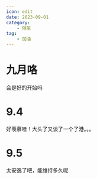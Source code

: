 ```yaml
---
icon: edit
date: 2023-09-01
category:
    - 随笔
tag:
    - 加油
---
```


# 九月咯

会是好的开始吗

# 9.4
好羡慕哇！大头了又谈了一个了港。。。

# 9.5
太安逸了吧，能维持多久呢